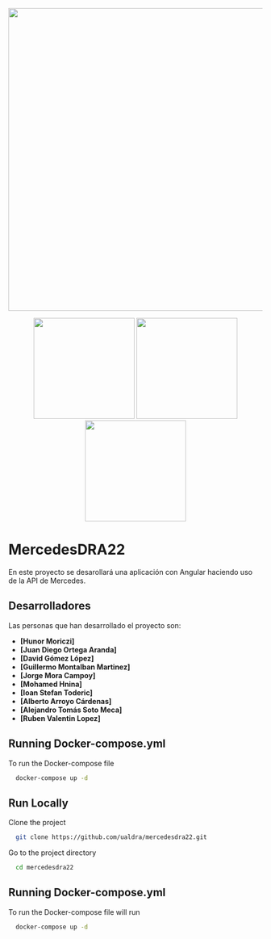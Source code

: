 <p align="center"><a"><img src="https://www.vectorlogo.zone/logos/angular/angular-ar21.png" width="600"></a></p>

<p align="center">
  <a><img src="https://media2.giphy.com/media/7JQD2eBmQULZwQvG5O/200.gif" width="200"></a>
  <a><img src="https://logodownload.org/wp-content/uploads/2014/04/mercedes-benz-logo.png" width="200"></a>
  <a><img src="https://c.tenor.com/Pz3fTiQp2A8AAAAM/f1-formula1.gif" width="200"></a>
  </p>
  
# MercedesDRA22

En este proyecto se desarollará una aplicación con Angular haciendo uso de la API de Mercedes.


## Desarrolladores

Las personas que han desarrollado el proyecto son:

- **[Hunor Moriczi]**
- **[Juan Diego Ortega Aranda]**
- **[David Gómez López]**
- **[Guillermo Montalban Martinez]**
- **[Jorge Mora Campoy]**
- **[Mohamed Hnina]**
- **[Ioan Stefan Toderic]**
- **[Alberto Arroyo Cárdenas]**
- **[Alejandro Tomás Soto Meca]**
- **[Ruben Valentin Lopez]**

## Running Docker-compose.yml

To run the Docker-compose file 

```bash
  docker-compose up -d
```

## Run Locally

Clone the project

```bash
  git clone https://github.com/ualdra/mercedesdra22.git
```

Go to the project directory

```bash
  cd mercedesdra22
```
## Running Docker-compose.yml

To run the Docker-compose file will run

```bash
  docker-compose up -d
```
